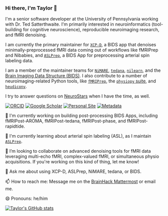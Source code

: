 ### Hi there, I'm Taylor 👋

<!--
**tsalo/tsalo** is a ✨ _special_ ✨ repository because its `README.md` (this file) appears on your GitHub profile.
-->
I'm a senior software developer at the University of Pennsylvania working with Dr. Ted Satterthwaite.
I'm primarily interested in neuroinformatics (tool-building for cognitive neuroscience), reproducible neuroimaging research, and fMRI denoising.

I am currently the primary maintainer for [`XCP-D`](https://github.com/PennLINC/xcp_d), a BIDS app that denoises minimally-preprocessed fMRI data coming out of workflows like fMRIPrep and Nibabies, and [`ASLPrep`](https://github.com/PennLINC/aslprep), a BIDS App for preprocessing arterial spin labeling data.

I am a member of the maintainer teams for [`NiMARE`](https://github.com/neurostuff/NiMARE), [`tedana`](https://github.com/ME-ICA/tedana), [`nilearn`](https://github.com/nilearn/nilearn), and the [Brain Imaging Data Structure (BIDS)](https://bids.neuroimaging.io). I also contribute to a number of neuroimaging-related Python tools, like [`fMRIPrep`](https://github.com/poldracklab/fmriprep), the [`physiopy` suite](https://github.com/physiopy), and [`heudiconv`](https://github.com/nipy/heudiconv).

I try to answer questions on [NeuroStars](https://neurostars.org) when I have the time, as well.

[![ORCID](https://img.shields.io/badge/ORCID-0000--0001--9813--3167-9745f5?style=flat-square.svg)](https://orcid.org/0000-0001-9813-3167)
[![Google Scholar](https://img.shields.io/badge/Google-Scholar-orange?style=flat-square.svg)](https://scholar.google.com/citations?user=IPacJoAAAAAJ)
[![Personal Site](https://img.shields.io/badge/Personal_Site-green?style=flat-square.svg)](https://tsalo.github.io)
[![Metadata](https://img.shields.io/badge/Citation_Metadata-blue?style=flat-square.svg)](https://github.com/tsalo/meta)

🔭 I'm currently working on building post-processing BIDS Apps, including fMRIPost-AROMA, fMRIPost-tedana, fMRIPost-phase, and fMRIPost-rapidtide.

🌱 I'm currently learning about arterial spin labeling (ASL), as I maintain [`ASLPrep`](https://github.com/PennLINC/aslprep).

👯 I’m looking to collaborate on advanced denoising tools for fMRI data leveraging multi-echo fMRI, complex-valued fMRI, or simultaneous physio acquisitions. If you're working on this kind of thing, let me know!

💬 Ask me about using XCP-D, ASLPrep, NiMARE, tedana, or BIDS.

📫 How to reach me: Message me on the [BrainHack Mattermost](https://mattermost.brainhack.org) or email me.

😄 Pronouns: he/him

[![Taylor's GitHub stats](https://github-readme-stats.vercel.app/api?username=tsalo&theme=midnight-purple)](https://github.com/anuraghazra/github-readme-stats)
